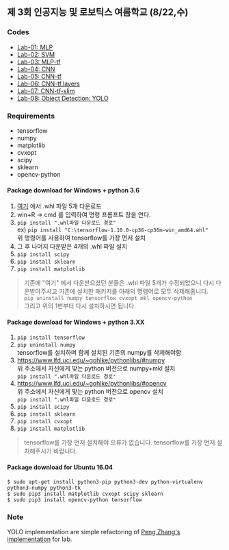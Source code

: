 ## 제 3회 인공지능 및 로보틱스 여름학교 (8/22,수)

### Codes
- [Lab-01: MLP](https://github.com/yonsei-cilab/kros-2018-summer/tree/master/lab-01-MLP)
- [Lab-02: SVM](https://github.com/yonsei-cilab/kros-2018-summer/tree/master/lab-02-SVM)
- [Lab-03: MLP-tf](https://github.com/yonsei-cilab/kros-2018-summer/tree/master/lab-03-MLP-tf)
- [Lab-04: CNN](https://github.com/yonsei-cilab/kros-2018-summer/tree/master/lab-04-CNN)
- [Lab-05: CNN-tf](https://github.com/yonsei-cilab/kros-2018-summer/tree/master/lab-05-CNN-tf.nn)
- [Lab-06: CNN-tf.layers](https://github.com/yonsei-cilab/kros-2018-summer/tree/master/lab-05-CNN-tf.nn)
- [Lab-07: CNN-tf-slim](https://github.com/yonsei-cilab/kros-2018-summer/tree/master/lab-07-CNN-slim)
- [Lab-08: Object Detection: YOLO](https://github.com/yonsei-cilab/yolo-tensorflow)

### Requirements
- tensorflow
- numpy
- matplotlib
- cvxopt
- scipy
- sklearn 
- opencv-python

#### Package download for Windows + python 3.6
1. [여기](https://drive.google.com/open?id=1k707gyg--Lb_0uTTmBp7_BsllWR8gofH) 에서 .whl 파일 5개 다운로드  
2. win+R -> cmd 를 입력하여 명령 프롬프트 창을 연다.  
3. ``` pip install ".whl파일 다운로드 경로"  ```   
ex) ```pip install "C:\tensorflow-1.10.0-cp36-cp36m-win_amd64.whl"  ```  
위 명령어를 사용하여 tensorflow를 가장 먼저 설치
4. 그 후 나머지 다운받은 4개의 .whl 파일 설치
5. ```pip install scipy  ```
6. ``` pip install sklearn  ```
7. ``` pip install matplotlib  ```

> 기존에 "여기" 에서 다운받으셨던 분들은 .whl 파일 5개가 수정되었으니 다시 다운받아주시고 기존에 설치한 패키지를 아래의 명령어로 모두 삭제해줍니다.  
```pip uninstall numpy tensorflow cvxopt mkl opencv-python```  
그리고 위의 1번부터 다시 설치하시면 됩니다.

#### Package download for Windows + python 3.XX
1. ``` pip install tensorflow  ```
2. ``` pip uninstall numpy  ```   
tensorflow를 설치하며 함께 설치된 기존의 numpy를 삭제해야함
3. https://www.lfd.uci.edu/~gohlke/pythonlibs/#numpy  
위 주소에서 자신에게 맞는 python 버전으로 numpy+mkl 설치  
``` pip install ".whl파일 다운로드 경로"  ```
4. https://www.lfd.uci.edu/~gohlke/pythonlibs/#opencv  
위 주소에서 자신에게 맞는 python 버전으로 opencv 설치  
``` pip install ".whl파일 다운로드 경로"  ```
5. ``` pip install scipy  ```
6. ``` pip install sklearn  ```
7. ``` pip install cvxopt  ```
8. ``` pip install matplotlib  ```  
> tensorflow를 가장 먼저 설치해야 오류가 없습니다. tensorflow를 가장 먼저 설치해주시기 바랍니다.

#### Package download for Ubuntu 16.04
```
$ sudo apt-get install python3-pip python3-dev python-virtualenv python3-numpy python3-tk  
$ sudo pip3 install matplotlib cvxopt scipy sklearn  
$ sudo pip3 install opencv-python tensorflow  
```

### Note
YOLO implementation are simple refactoring of [Peng Zhang's implementation](https://github.com/hizhangp/yolo_tensorflow) for lab.

